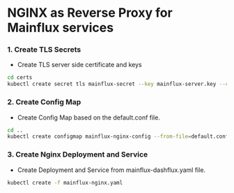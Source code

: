 # NGINX as Reverse Proxy for Mainflux services

### 1. Create TLS Secrets
- Create TLS server side certificate and keys
```bash 
cd certs
kubectl create secret tls mainflux-secret --key mainflux-server.key --cert mainflux-server.crt
```

### 2. Create Config Map
- Create Config Map based on the default.conf file. 
```bash 
cd ..
kubectl create configmap mainflux-nginx-config --from-file=default.conf
```

### 3. Create Nginx Deployment and Service
- Create Deployment and Service from mainflux-dashflux.yaml file.
```bash 
kubectl create -f mainflux-nginx.yaml
```